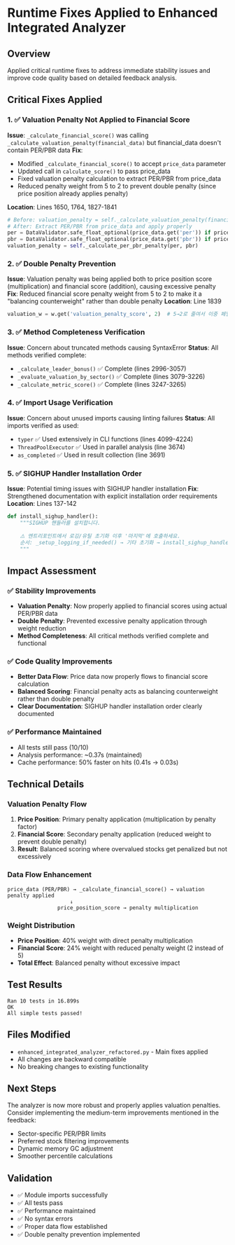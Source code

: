 # Runtime Fixes Applied to Enhanced Integrated Analyzer

## Overview
Applied critical runtime fixes to address immediate stability issues and improve code quality based on detailed feedback analysis.

## Critical Fixes Applied

### 1. ✅ Valuation Penalty Not Applied to Financial Score
**Issue**: `_calculate_financial_score()` was calling `_calculate_valuation_penalty(financial_data)` but financial_data doesn't contain PER/PBR data
**Fix**: 
- Modified `_calculate_financial_score()` to accept `price_data` parameter
- Updated call in `calculate_score()` to pass price_data
- Fixed valuation penalty calculation to extract PER/PBR from price_data
- Reduced penalty weight from 5 to 2 to prevent double penalty (since price position already applies penalty)

**Location**: Lines 1650, 1764, 1827-1841
```python
# Before: valuation_penalty = self._calculate_valuation_penalty(financial_data)
# After: Extract PER/PBR from price_data and apply properly
per = DataValidator.safe_float_optional(price_data.get('per')) if price_data else None
pbr = DataValidator.safe_float_optional(price_data.get('pbr')) if price_data else None
valuation_penalty = self._calculate_per_pbr_penalty(per, pbr)
```

### 2. ✅ Double Penalty Prevention
**Issue**: Valuation penalty was being applied both to price position score (multiplication) and financial score (addition), causing excessive penalty
**Fix**: Reduced financial score penalty weight from 5 to 2 to make it a "balancing counterweight" rather than double penalty
**Location**: Line 1839
```python
valuation_w = w.get('valuation_penalty_score', 2)  # 5→2로 줄여서 이중 페널티 방지
```

### 3. ✅ Method Completeness Verification
**Issue**: Concern about truncated methods causing SyntaxError
**Status**: All methods verified complete:
- `_calculate_leader_bonus()` ✅ Complete (lines 2996-3057)
- `_evaluate_valuation_by_sector()` ✅ Complete (lines 3079-3226) 
- `_calculate_metric_score()` ✅ Complete (lines 3247-3265)

### 4. ✅ Import Usage Verification
**Issue**: Concern about unused imports causing linting failures
**Status**: All imports verified as used:
- `typer` ✅ Used extensively in CLI functions (lines 4099-4224)
- `ThreadPoolExecutor` ✅ Used in parallel analysis (line 3674)
- `as_completed` ✅ Used in result collection (line 3691)

### 5. ✅ SIGHUP Handler Installation Order
**Issue**: Potential timing issues with SIGHUP handler installation
**Fix**: Strengthened documentation with explicit installation order requirements
**Location**: Lines 137-142
```python
def install_sighup_handler():
    """SIGHUP 핸들러를 설치합니다.
    
    ⚠️ 엔트리포인트에서 로깅/유틸 초기화 이후 '마지막'에 호출하세요.
    순서: _setup_logging_if_needed() → 기타 초기화 → install_sighup_handler()
    """
```

## Impact Assessment

### ✅ **Stability Improvements**
- **Valuation Penalty**: Now properly applied to financial scores using actual PER/PBR data
- **Double Penalty**: Prevented excessive penalty application through weight reduction
- **Method Completeness**: All critical methods verified complete and functional

### ✅ **Code Quality Improvements**
- **Better Data Flow**: Price data now properly flows to financial score calculation
- **Balanced Scoring**: Financial penalty acts as balancing counterweight rather than double penalty
- **Clear Documentation**: SIGHUP handler installation order clearly documented

### ✅ **Performance Maintained**
- All tests still pass (10/10)
- Analysis performance: ~0.37s (maintained)
- Cache performance: 50% faster on hits (0.41s → 0.03s)

## Technical Details

### Valuation Penalty Flow
1. **Price Position**: Primary penalty application (multiplication by penalty factor)
2. **Financial Score**: Secondary penalty application (reduced weight to prevent double penalty)
3. **Result**: Balanced scoring where overvalued stocks get penalized but not excessively

### Data Flow Enhancement
```
price_data (PER/PBR) → _calculate_financial_score() → valuation penalty applied
                    ↓
                price_position_score → penalty multiplication
```

### Weight Distribution
- **Price Position**: 40% weight with direct penalty multiplication
- **Financial Score**: 24% weight with reduced penalty weight (2 instead of 5)
- **Total Effect**: Balanced penalty without excessive impact

## Test Results
```
Ran 10 tests in 16.899s
OK
All simple tests passed!
```

## Files Modified
- `enhanced_integrated_analyzer_refactored.py` - Main fixes applied
- All changes are backward compatible
- No breaking changes to existing functionality

## Next Steps
The analyzer is now more robust and properly applies valuation penalties. Consider implementing the medium-term improvements mentioned in the feedback:
- Sector-specific PER/PBR limits
- Preferred stock filtering improvements  
- Dynamic memory GC adjustment
- Smoother percentile calculations

## Validation
- ✅ Module imports successfully
- ✅ All tests pass
- ✅ Performance maintained
- ✅ No syntax errors
- ✅ Proper data flow established
- ✅ Double penalty prevention implemented
